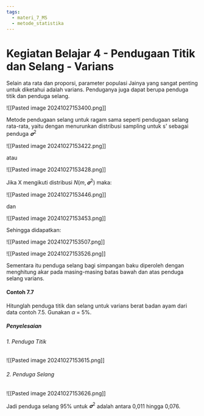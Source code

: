 ```yaml
---
tags:
  - materi_7_MS
  - metode_statistika
---
```

# Kegiatan Belajar 4 - Pendugaan Titik dan Selang - Varians

Selain ata rata dan proporsi, parameter populasi Jainya yang sangat penting untuk diketahui adalah varians. Penduganya juga dapat berupa penduga titik dan penduga selang.

![[Pasted image 20241027153400.png]]

Metode pendugaan selang untuk ragam sama seperti pendugaan selang rata-rata, yaitu dengan menurunkan distribusi sampling untuk s' sebagai penduga $𝛔^2$

![[Pasted image 20241027153422.png]]

atau

![[Pasted image 20241027153428.png]]

Jika X mengikuti distribusi $N(m,𝛔^2)$ maka:

![[Pasted image 20241027153446.png]]

dan

![[Pasted image 20241027153453.png]]

Sehingga didapatkan:

![[Pasted image 20241027153507.png]]

![[Pasted image 20241027153526.png]]

Sementara itu penduga selang bagi simpangan baku diperoleh dengan menghitung akar pada masing-masing batas bawah dan atas penduga selang varians.

#### Contoh 7.7

Hitunglah penduga titik dan selang untuk varians berat badan ayam dari data contoh 7.5. Gunakan $\alpha$ = 5%.

##### Penyelesaian
###### 1. Penduga Titik

![[Pasted image 20241027153615.png]]

###### 2. Penduga Selang

![[Pasted image 20241027153626.png]]

Jadi penduga selang 95% untuk $𝛔^2$ adalah antara 0,011 hingga 0,076.